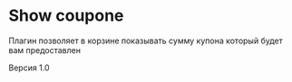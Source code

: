 # Show coupone #

 Плагин позволяет в корзине показывать сумму купона который будет вам предоставлен

 Версия 1.0

 <div id="showcoupon" class="row large">
     <div id="showcouponelabel" class="col-md-offset-7 col-md-2 col-sm-6 align-center sm-align-right xs-align-center xs-padding-bt-15 xs-padding-bt"></div>
     <div id="showcouponevalue" class="col-md-2 col-sm-4 align-right xs-align-center bold nowrap"></div>
 </div>
